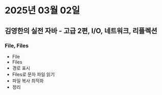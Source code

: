 # 2025년 03월 02일

## 김영한의 실전 자바 - 고급 2편, I/O, 네트워크, 리플렉션

### File, Files

- File
- Files
- 경로 표시
- Files로 문자 파일 읽기
- 파일 복사 최적화
- 정리
